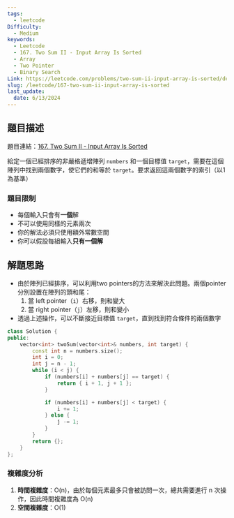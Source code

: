 ```yaml
---
tags:
  - leetcode
Difficulty:
  - Medium
keywords:
  - Leetcode
  - 167. Two Sum II - Input Array Is Sorted
  - Array
  - Two Pointer
  - Binary Search
Link: https://leetcode.com/problems/two-sum-ii-input-array-is-sorted/description/
slug: /leetcode/167-two-sum-ii-input-array-is-sorted
last_update:
  date: 6/13/2024
---
```

## 題目描述

題目連結：[167. Two Sum II - Input Array Is Sorted](https://leetcode.com/problems/two-sum-ii-input-array-is-sorted/)

給定一個已經排序的非嚴格遞增陣列 `numbers` 和一個目標值 `target`，需要在這個陣列中找到兩個數字，使它們的和等於 `target`。要求返回這兩個數字的索引（以1為基準）

### 題目限制

- 每個輸入只會有**一個**解
- 不可以使用同樣的元素兩次
- 你的解法必須只使用額外常數空間
- 你可以假設每組輸入**只有一個解**

## 解題思路

- 由於陣列已經排序，可以利用two pointers的方法來解決此問題。兩個pointer分別設置在陣列的頭和尾：
	1. 當 left pointer（`i`）右移，則和變大
	2. 當 right pointer（`j`）左移，則和變小
- 透過上述操作，可以不斷接近目標值 `target`，直到找到符合條件的兩個數字

```cpp
class Solution {
public:
    vector<int> twoSum(vector<int>& numbers, int target) {
        const int n = numbers.size();
        int i = 0;
        int j = n - 1;
        while (i < j) {
            if (numbers[i] + numbers[j] == target) {
                return { i + 1, j + 1 };
            }

            if (numbers[i] + numbers[j] < target) {
                i += 1;
            } else {
                j -= 1;
            }
        }
        return {};
    }
};
```
### 複雜度分析
1. **時間複雜度**：O(n)，由於每個元素最多只會被訪問一次，總共需要進行 n 次操作，因此時間複雜度為 O(n)
2. **空間複雜度**：O(1)